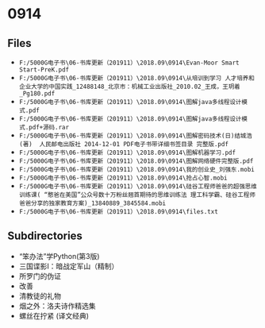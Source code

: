 # 0914

## Files

- `F:/5000G电子书\06-书库更新（201911）\2018.09\0914\Evan-Moor Smart Start-PreK.pdf`
- `F:/5000G电子书\06-书库更新（201911）\2018.09\0914\从培训到学习 人才培养和企业大学的中国实践_12488148_北京市：机械工业出版社_2010.02_王成，王玥着_Pg180.pdf`
- `F:/5000G电子书\06-书库更新（201911）\2018.09\0914\图解java多线程设计模式.pdf`
- `F:/5000G电子书\06-书库更新（201911）\2018.09\0914\图解java多线程设计模式.pdf+源码.rar`
- `F:/5000G电子书\06-书库更新（201911）\2018.09\0914\图解密码技术(日)结城浩(著)  人民邮电出版社 2014-12-01 PDF电子书带详细书签目录 完整版.pdf`
- `F:/5000G电子书\06-书库更新（201911）\2018.09\0914\图解机器学习.pdf`
- `F:/5000G电子书\06-书库更新（201911）\2018.09\0914\图解网络硬件完整版.pdf`
- `F:/5000G电子书\06-书库更新（201911）\2018.09\0914\我的创业史_刘强东.mobi`
- `F:/5000G电子书\06-书库更新（201911）\2018.09\0914\抢占心智.mobi`
- `F:/5000G电子书\06-书库更新（201911）\2018.09\0914\硅谷工程师爸爸的超强思维训练课( “憨爸在美国”公众号数十万粉丝翘首期待的思维训练法 理工科学霸、硅谷工程师爸爸分享的独家教育方案)_13840889_3845584.mobi`
- `F:/5000G电子书\06-书库更新（201911）\2018.09\0914\files.txt`

## Subdirectories

- “笨办法”学Python(第3版)
- 三国谍影Ⅰ：暗战定军山（精制）
- 所罗门的伪证
- 改善
- 清教徒的礼物
- 烟之外：洛夫诗作精选集
- 螺丝在拧紧 (译文经典)
